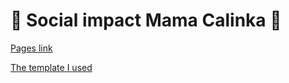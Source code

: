 # :icecream: Social impact Mama Calinka :ice_cream:

[Pages link](https://nikske.github.io/social-impact-calinka/)

[The template I used](https://html5up.net/twenty)

